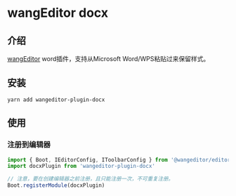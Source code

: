 # wangEditor docx

## 介绍

[wangEditor](https://www.wangeditor.com/) word插件，支持从Microsoft Word/WPS粘贴过来保留样式。

<!-- ![](./_img/demo.png) -->

## 安装

```shell
yarn add wangeditor-plugin-docx
```

## 使用

### 注册到编辑器

```js
import { Boot, IEditorConfig, IToolbarConfig } from '@wangeditor/editor'
import docxPlugin from 'wangeditor-plugin-docx'

// 注意，要在创建编辑器之前注册，且只能注册一次，不可重复注册。
Boot.registerModule(docxPlugin)
```
